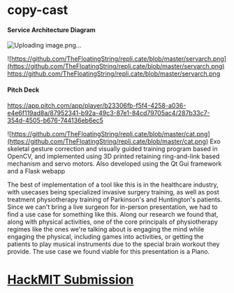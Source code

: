 # copy-cast

#### Service Architecture Diagram
![Uploading image.png…]()

![https://github.com/TheFloatingString/repli.cate/blob/master/servarch.png](https://github.com/TheFloatingString/repli.cate/blob/master/servarch.png)
https://github.com/TheFloatingString/repli.cate/blob/master/servarch.png
#### Pitch Deck
https://app.pitch.com/app/player/b23306fb-f5f4-4258-a036-e4e6f119ad8a/87952341-b92a-49c3-87e1-84cd79705ac4/287b33c7-354d-4505-b676-744136eb6ec5

![https://github.com/TheFloatingString/repli.cate/blob/master/cat.png](https://github.com/TheFloatingString/repli.cate/blob/master/cat.png)
Exo skeletal gesture correction and visually guided training program based in OpenCV, and implemented using 3D printed retaining ring-and-link based mechanism and servo motors. 
Also developed using the Qt Gui framework and a Flask webapp

The best of implementation of a tool like this is in the healthcare industry, with usecases being specialized invasive surgery training, as well as post treatment physiotherapy training of Parkinson's and Huntington's patients. Since we can't bring a live surgeon for in-person presentation, we had to find a use case for something like this. Along our research we found that, along with physical activities, one of the core principals of physiotherapy regimes like the ones we're talking about is engaging the mind while engaging the physical, including games into activities, or getting the patients to play musical instruments due to the special brain workout they provide. The use case we found viable for this presentation is a Piano.


# [HackMIT Submission](https://spectacle.hackmit.org/project/80)
